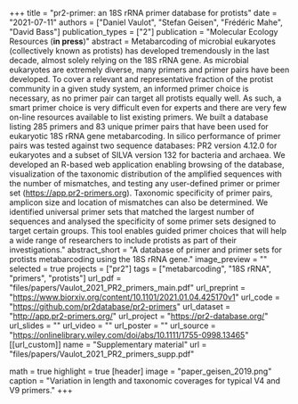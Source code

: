 +++
title = "pr2-primer: an 18S rRNA primer database for protists"
date = "2021-07-11"
authors = ["Daniel Vaulot", "Stefan Geisen", "Frédéric Mahe", "David Bass"]
publication_types = ["2"]
publication = "Molecular Ecology Resources (**in press**)"
abstract = Metabarcoding of microbial eukaryotes (collectively known as protists) has developed tremendously in the last decade, almost solely relying on the 18S rRNA gene. As microbial eukaryotes are extremely diverse, many primers and primer pairs have been developed. To cover a relevant and representative fraction of the protist community in a given study system, an informed primer choice is necessary, as no primer pair can target all protists equally well. As such, a smart primer choice is very difficult even for experts and there are very few on-line resources available to list existing primers. We built a database listing 285 primers and 83 unique primer pairs that have been used for eukaryotic 18S rRNA gene metabarcoding. In silico performance of primer pairs was tested against two sequence databases: PR2 version 4.12.0 for eukaryotes and a subset of SILVA version 132 for bacteria and archaea. We developed an R-based web application enabling browsing of the database, visualization of the taxonomic distribution of the amplified sequences with the number of mismatches, and testing any user-defined primer or primer set (https://app.pr2-primers.org). Taxonomic specificity of primer pairs, amplicon size and location of mismatches can also be determined. We identified universal primer sets that matched the largest number of sequences and analysed the specificity of some primer sets designed to target certain groups. This tool enables guided primer choices that will help a wide range of researchers to include protists as part of their investigations."
abstract_short = "A database of primer and primer sets for protists metabarcoding using the 18S rRNA gene."
image_preview = ""
selected = true
projects = ["pr2"]
tags = ["metabarcoding", "18S rRNA", "primers", "protists"]
url_pdf = "files/papers/Vaulot_2021_PR2_primers_main.pdf"
url_preprint = "https://www.biorxiv.org/content/10.1101/2021.01.04.425170v1"
url_code = "https://github.com/pr2database/pr2-primers"
url_dataset = "http://app.pr2-primers.org/"
url_project = "https://pr2-database.org/"
url_slides = ""
url_video = ""
url_poster = ""
url_source = "https://onlinelibrary.wiley.com/doi/abs/10.1111/1755-0998.13465"
[[url_custom]]
    name = "Supplementary material"
    url = "files/papers/Vaulot_2021_PR2_primers_supp.pdf"

math = true
highlight = true
[header]
image = "paper_geisen_2019.png"
caption = "Variation in length and taxonomic coverages for typical V4 and V9 primers."
+++
